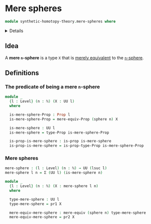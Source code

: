 # Mere spheres

```agda
module synthetic-homotopy-theory.mere-spheres where
```

<details></summary>Imports</summary>

```agda
open import elementary-number-theory.natural-numbers

open import foundation.dependent-pair-types
open import foundation.mere-equivalences
open import foundation.propositions
open import foundation.dependent-products-propositions
open import foundation.universe-levels

open import synthetic-homotopy-theory.spheres
```

</details>

## Idea

A **mere `n`-sphere** is a type `X` that is
[merely equivalent](foundation.mere-equivalences.md) to the
[`n`-sphere](synthetic-homotopy-theory.spheres.md).

## Definitions

### The predicate of being a mere `n`-sphere

```agda
module _
  {l : Level} (n : ℕ) (X : UU l)
  where

  is-mere-sphere-Prop : Prop l
  is-mere-sphere-Prop = mere-equiv-Prop (sphere n) X

  is-mere-sphere : UU l
  is-mere-sphere = type-Prop is-mere-sphere-Prop

  is-prop-is-mere-sphere : is-prop is-mere-sphere
  is-prop-is-mere-sphere = is-prop-type-Prop is-mere-sphere-Prop
```

### Mere spheres

```agda
mere-sphere : (l : Level) (n : ℕ) → UU (lsuc l)
mere-sphere l n = Σ (UU l) (is-mere-sphere n)

module _
  {l : Level} (n : ℕ) (X : mere-sphere l n)
  where

  type-mere-sphere : UU l
  type-mere-sphere = pr1 X

  mere-equiv-mere-sphere : mere-equiv (sphere n) type-mere-sphere
  mere-equiv-mere-sphere = pr2 X
```
